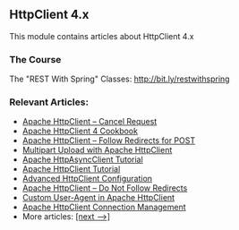 ## HttpClient 4.x

This module contains articles about HttpClient 4.x

### The Course

The "REST With Spring" Classes: http://bit.ly/restwithspring

### Relevant Articles: 
- [Apache HttpClient – Cancel Request](https://www.baeldung.com/httpclient-cancel-request)
- [Apache HttpClient 4 Cookbook](https://www.baeldung.com/httpclient4)
- [Apache HttpClient – Follow Redirects for POST](https://www.baeldung.com/httpclient-redirect-on-http-post)
- [Multipart Upload with Apache HttpClient](https://www.baeldung.com/httpclient-multipart-upload)
- [Apache HttpAsyncClient Tutorial](https://www.baeldung.com/httpasyncclient-tutorial)
- [Apache HttpClient Tutorial](https://www.baeldung.com/httpclient-guide)
- [Advanced HttpClient Configuration](https://www.baeldung.com/httpclient-advanced-config)
- [Apache HttpClient – Do Not Follow Redirects](https://www.baeldung.com/httpclient-stop-follow-redirect)
- [Custom User-Agent in Apache HttpClient](https://www.baeldung.com/httpclient-user-agent-header)
- [Apache HttpClient Connection Management](https://www.baeldung.com/httpclient-connection-management)
- More articles: [[next -->]](../httpclient-2)
